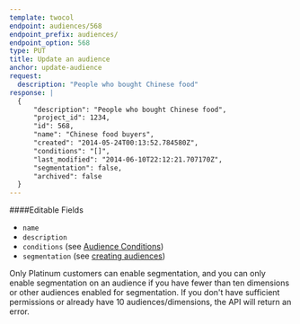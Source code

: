 ```yaml
---
template: twocol
endpoint: audiences/568
endpoint_prefix: audiences/
endpoint_option: 568
type: PUT
title: Update an audience
anchor: update-audience
request:
  description: "People who bought Chinese food"
response: |
  {
      "description": "People who bought Chinese food",
      "project_id": 1234,
      "id": 568,
      "name": "Chinese food buyers",
      "created": "2014-05-24T00:13:52.784580Z",
      "conditions": "[]",
      "last_modified": "2014-06-10T22:12:21.707170Z",
      "segmentation": false,
      "archived": false
  }
---
```

####Editable Fields

- `name`
- `description`
- `conditions` (see [Audience Conditions](/rest/conditions))
- `segmentation` (see [creating audiences](https://help.optimizely.com/hc/en-us/articles/200039685-Audiences-Overview-Include-certain-visitors-in-your-experiment#creating))

Only Platinum customers can enable segmentation, and you can only enable segmentation on an audience if you have fewer than ten dimensions or other audiences enabled for segmentation. If you don't have sufficient permissions or already have 10 audiences/dimensions, the API will return an error.
